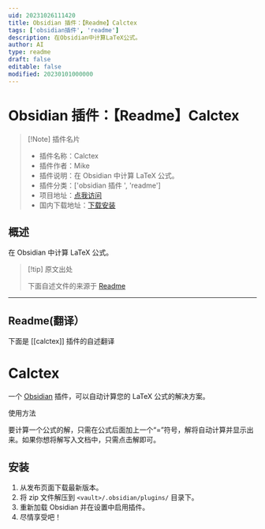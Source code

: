 ```yaml
---
uid: 20231026111420
title: Obsidian 插件：【Readme】Calctex
tags: ['obsidian插件', 'readme']
description: 在Obsidian中计算LaTeX公式。
author: AI
type: readme
draft: false
editable: false
modified: 20230101000000
---
```


# Obsidian 插件：【Readme】Calctex

> [!Note] 插件名片
> - 插件名称：Calctex
> - 插件作者：Mike
> - 插件说明：在 Obsidian 中计算 LaTeX 公式。
> - 插件分类：['obsidian 插件 ', 'readme']
> - 项目地址：[点我访问](https://github.com/Developer-Mike/calctex)
> - 国内下载地址：[下载安装](https://pkmer.cn/products/plugin/pluginMarket/?calctex)

## 概述

在 Obsidian 中计算 LaTeX 公式。

> [!tip] 原文出处
>
>下面自述文件的来源于 [Readme](https://ghproxy.net/https://raw.githubusercontent.com/Developer-Mike/calctex/main/README.md)

---

## Readme(翻译）

下面是 [[calctex]] 插件的自述翻译

# Calctex

一个 [Obsidian](https://obsidian.md/) 插件，可以自动计算您的 LaTeX 公式的解决方案。

使用方法

要计算一个公式的解，只需在公式后面加上一个“=”符号，解将自动计算并显示出来。如果你想将解写入文档中，只需点击解即可。

## 安装

1. 从发布页面下载最新版本。
2. 将 zip 文件解压到 `<vault>/.obsidian/plugins/` 目录下。
3. 重新加载 Obsidian 并在设置中启用插件。
4. 尽情享受吧！



